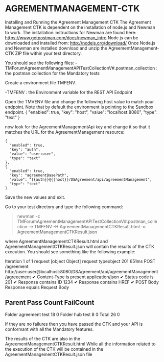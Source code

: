 ﻿# AGREMENTMANAGEMENT-CTK
Installing and Running the Agreement Management CTK
The Agreement Management CTK is dependent on the installation of node.js and Newman to work.
The installation instructions for Newman are found here: https://www.getpostman.com/docs/newman_intro
Node.js can be downloaded and installed from:
http://nodejs.org/download/ 
Once Node.js and Newman are installed download and unzip the AgreementManagement-CTK ZIP file within your test directory.

You should see the following files:
-TMForumAgreementManagementAPITestCollectionV#.postman_collection : the postman collection for the Mandatory tests

Create a environment file TMFENV.

-TMFENV : the Environment variable for the REST API Endpoint

Open the TMVENV file and change the following host value to match your endpoint. Note that by default the environment is pointing to the Sandbox endpoint. 
    {
      "enabled": true,
      "key": "host",
      "value": "localhost:8080",
      "type": "text"
    }

now look for the AgreementManagementApi key and change it so that it matches the URL for the AgreementManagement resource:
   
    {
      "enabled": true,
      "key": "auth",
      "value": "user:user",
      "type": "text"
    },
    {
      "enabled": true,
      "key": "agreementBasePath",
      "value": "{{auth}}@{{host}}/DSAgreement/api/agreementManagement",
      "type": "text"
    }

Save the new values and exit.

Go to your test directory and type the following command:

> newman -c TMForumAgreementManagementAPITestCollectionV#.postman_collection -e TMFENV -H AgreementManagementCTKResult.html -o AgreementManagementCTKResult.json

where AgreementManagementCTKResult.html and AgreementManagementCTKResult.json will contain the results of the CTK execution. You should see something like the following example:

Iteration 1 of 1
request [object Object]
request typeobject
201 651ms POST  /agreement http://user:user@localhost:8080/DSAgreement/api/agreementManagement/agreeement
  ✔ Content-Type is present application/json
  ✔ Status code is 201
  ✔ Response contains ID 1234
  ✔ Response contains HREF
  ✔ POST Body Response equals Request Body

Parent                    Pass Count  FailCount
-------------------------------------------------------------
Folder agreement test         18         0
Folder hub test               8         0
Total                        26         0

If they are no failures then you have passed the CTK and your API is conformant with all
the Mandatory features.

The results of the CTK are also in  the AgreementManagementCTKResult.html
While all the information related to the execution of the CTK will be contained in the AgreementManagementCTKResult.json file


